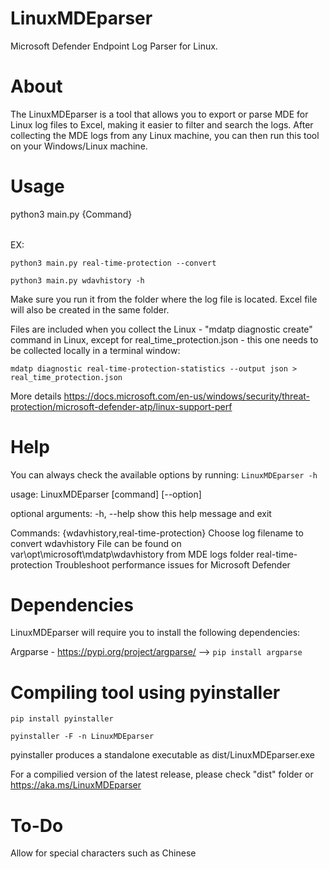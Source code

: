 # LinuxMDEparser
Microsoft Defender Endpoint Log Parser for Linux.

# About
The LinuxMDEparser is a tool that allows you to export or parse MDE for Linux log files to Excel, making it easier to filter and search the logs. After collecting the MDE logs from any Linux machine, you can then run this tool on your Windows/Linux machine.

# Usage
python3 main.py {Command} <option>

EX: 

`python3 main.py real-time-protection --convert`

`python3 main.py wdavhistory -h`

Make sure you run it from the folder where the log file is located. Excel file will also be created in the same folder.

Files are included when you collect the Linux - "mdatp diagnostic create" command in Linux, except for real_time_protection.json - this one needs to be collected locally in a terminal window:

`mdatp diagnostic real-time-protection-statistics --output json > real_time_protection.json`

More details https://docs.microsoft.com/en-us/windows/security/threat-protection/microsoft-defender-atp/linux-support-perf

# Help
You can always check the available options by running: `LinuxMDEparser -h`

usage: LinuxMDEparser [command] [--option]

optional arguments:
  -h, --help            show this help message and exit

Commands:
  {wdavhistory,real-time-protection}
                        Choose log filename to convert
    wdavhistory         File can be found on var\opt\microsoft\mdatp\wdavhistory from MDE logs folder
    real-time-protection
                        Troubleshoot performance issues for Microsoft Defender

# Dependencies
LinuxMDEparser will require you to install the following dependencies:

Argparse - https://pypi.org/project/argparse/ --> `pip install argparse`

# Compiling tool using pyinstaller
    
`pip install pyinstaller`

`pyinstaller -F -n LinuxMDEparser`

pyinstaller produces a standalone executable as dist/LinuxMDEparser.exe

For a compilied version of the latest release, please check "dist" folder or https://aka.ms/LinuxMDEparser

# To-Do
Allow for special characters such as Chinese
